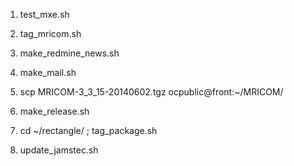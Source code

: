

  1. test_mxe.sh
  2. tag_mricom.sh
  3. make_redmine_news.sh
  4. make_mail.sh
  5. scp MRICOM-3_3_15-20140602.tgz ocpublic@front:~/MRICOM/


  1. make_release.sh
  2. cd ~/rectangle/ ; tag_package.sh


  1. update_jamstec.sh
